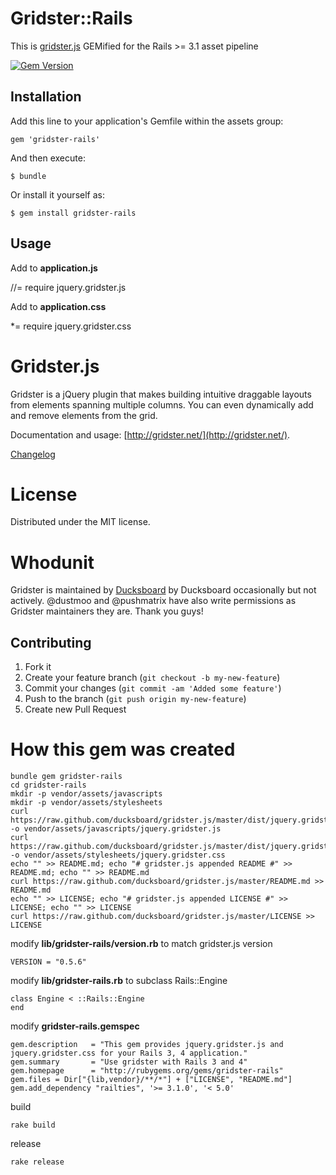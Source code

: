 # Gridster::Rails

This is [gridster.js](http://gridster.net) GEMified for the Rails >= 3.1 asset pipeline

[![Gem Version](https://badge.fury.io/rb/gridster-rails.svg)](https://badge.fury.io/rb/gridster-rails)

## Installation

Add this line to your application's Gemfile within the assets group:

    gem 'gridster-rails'

And then execute:

    $ bundle

Or install it yourself as:

    $ gem install gridster-rails

## Usage

Add to **application.js**

  //= require jquery.gridster.js

Add to **application.css**

  *= require jquery.gridster.css

Gridster.js
===========

Gridster is a jQuery plugin that makes building intuitive draggable
layouts from elements spanning multiple columns. You can even
dynamically add and remove elements from the grid.

Documentation and usage: [http://gridster.net/](http://gridster.net/).

[Changelog](https://github.com/ducksboard/gridster.js/blob/master/CHANGELOG.md)

License
=======

Distributed under the MIT license.

Whodunit
========

Gridster is maintained by [Ducksboard](http://ducksboard.com/) by Ducksboard occasionally but not actively. @dustmoo and @pushmatrix have also write permissions as Gridster maintainers they are. Thank you guys!

## Contributing

1. Fork it
2. Create your feature branch (`git checkout -b my-new-feature`)
3. Commit your changes (`git commit -am 'Added some feature'`)
4. Push to the branch (`git push origin my-new-feature`)
5. Create new Pull Request

How this gem was created
========================

    bundle gem gridster-rails
    cd gridster-rails
    mkdir -p vendor/assets/javascripts
    mkdir -p vendor/assets/stylesheets
    curl https://raw.github.com/ducksboard/gridster.js/master/dist/jquery.gridster.js -o vendor/assets/javascripts/jquery.gridster.js
    curl https://raw.github.com/ducksboard/gridster.js/master/dist/jquery.gridster.css -o vendor/assets/stylesheets/jquery.gridster.css
    echo "" >> README.md; echo "# gridster.js appended README #" >> README.md; echo "" >> README.md
    curl https://raw.github.com/ducksboard/gridster.js/master/README.md >> README.md
    echo "" >> LICENSE; echo "# gridster.js appended LICENSE #" >> LICENSE; echo "" >> LICENSE
    curl https://raw.github.com/ducksboard/gridster.js/master/LICENSE >> LICENSE

modify **lib/gridster-rails/version.rb** to match gridster.js version

    VERSION = "0.5.6"

modify **lib/gridster-rails.rb** to subclass Rails::Engine

    class Engine < ::Rails::Engine
    end

modify **gridster-rails.gemspec**

    gem.description   = "This gem provides jquery.gridster.js and jquery.gridster.css for your Rails 3, 4 application."
    gem.summary       = "Use gridster with Rails 3 and 4"
    gem.homepage      = "http://rubygems.org/gems/gridster-rails"
    gem.files = Dir["{lib,vendor}/**/*"] + ["LICENSE", "README.md"]
    gem.add_dependency "railties", '>= 3.1.0', '< 5.0'

build

    rake build

release

    rake release